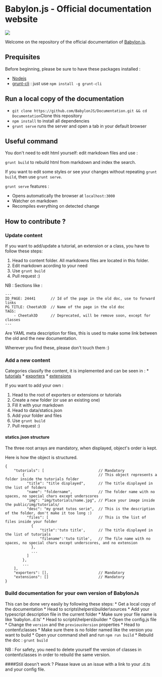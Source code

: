 # Babylon.js - Official documentation website

![](http://babylonjs.com/Assets/Logo.png)

Welcome on the repository of the official documentation of [Babylon.js](http://www.babylonjs.com).

## Prequisites
Before beginning, please be sure to have these packages installed :

 * [Nodejs](https://nodejs.org/)
 * [grunt-cli](https://www.npmjs.com/package/grunt-cli) : just use ```npm install -g grunt-cli```


## Run a local copy of the documentation
 * ```git clone https://github.com/BabylonJS/Documentation.git && cd Documentation```Clone this repository
 * ```npm install``` to install all dependencies
 * ```grunt serve``` runs the server and open a tab in your default browser

## Useful command

You don't need to edit html yourself: edit markdown files and use :
 
```grunt build``` to rebuild html from markdown and index the search.

If you want to edit some styles or see your changes without repeating ```grunt build```, then use ```grunt serve```.


```grunt serve``` features :
 * Opens automatically the browser at ```localhost:3000```
 * Watcher on markdown
 * Recompiles everything on detected change

 
## How to contribute ?

### Update content
If you want to add/update a tutorial, an extension or a class, you have to follow these steps:

1. Head to content folder. All markdowns files are located in this folder.
2. Edit markdown acording to your need
3. Use ```grunt build```
4. Pull request :)

NB : Sections like : 

    ---
    ID_PAGE: 24441       // Id of the page in the old doc, use to forward links
    PG_TITLE: Cheetah3D  // Name of the page in the old doc
    TAGS:
        - Cheetah3D      // Deprecated, will be remove soon, except for classes
    ---
Are YAML meta description for files, this is used to make some link between the old and the new documentation.

Wherever you find these, please don't touch them :)

### Add a new content
Categories classify the content, it is implemented and can be seen in :
    * [tutorials](http://doc.babylonjs.com/tutorials)
    * [exporters](http://doc.babylonjs.com/exporters)
    * [extensions](http://doc.babylonjs.com/extensions)
    
If you want to add your own :

1. Head to the root of exporters or extensions or tutorials
2. Create a new folder (or use an existing one)
3. Fill it with your markdown
4. Head to data/statics.json
5. Add your folder and files
6. Use ```grunt build```
7. Pull request :)


#### statics.json structure

The three root arrays are mandatory, when displayed, object's order is kept.

Here is how the object is structured.

    {
        "tutorials": [                         // Mandatory
            {                                  // This object represents a folder inside the tutorials folder 
              "title": "title displayed",      // The title displayed in the list of folders 
              "name": "foldername",            // The folder name with no spaces, no special chars except underscores
              "img": "img/tutorials/name.jpg", // Place your image inside the public/img/tutorials/
              "desc": "my great tutos serie",  // This is the description of the folder, don't make it too long :)
              "files": [                       // This is the list of files inside your folder
                {
                    "title":'tuto title',      // The title displayed in the list of tutorials 
                    "filename":'tuto title',   // The file name with no spaces, no special chars except underscores, and no extension
                },
                ...
              ]
            },
            ...
        ],
        "exporters": [],                       // Mandatory
        "extensions": []                       // Mandatory
    }

### Build documentation for your own version of BabylonJs

This can be done very easily by following these steps:
    * Get a local copy of the documentation
    * Head to scripts\helpers\builder\sources
    * Add your typescript description file in the current folder
    * Make sure your file name is like 'babylon.<version>.d.ts'
    * Head to scripts\helpers\builder
    * Open the config.js file
    * Change the ```version``` and the ```previousVersion``` properties
    * Head to content\classes
    * Make sure there is no folder named like the version you want to build
    * Open your command shell and run ```npm run build```
    * Rebuild the doc : ```grunt build```
    
NB : For safety, you need to delete yourself the version of classes in content\classes in order to rebuild the same version. 

####Still doesn't work ?
Please leave us an issue with a link to your .d.ts and your config file. 